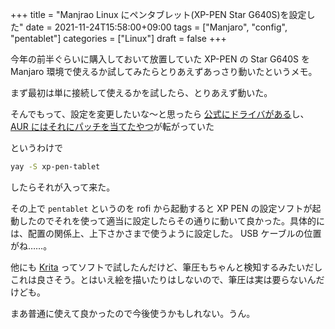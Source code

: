 +++
title = "Manjrao Linux にペンタブレット(XP-PEN Star G640S)を設定した"
date = 2021-11-24T15:58:00+09:00
tags = ["Manjaro", "config", "pentablet"]
categories = ["Linux"]
draft = false
+++

今年の前半ぐらいに購入しておいて放置していた
XP-PEN の Star G640S を
Manjaro 環境で使えるか試してみたらとりあえずあっさり動いたというメモ。

まず最初は単に接続して使えるかを試したら、とりあえず動いた。

そんでもって、設定を変更したいな〜と思ったら
[公式にドライバがある](https://www.xp-pen.jp/download-166.html)し、
[AUR にはそれにパッチを当てたやつ](https://aur.archlinux.org/packages/xp-pen-tablet)が転がっていた

というわけで

```sh
yay -S xp-pen-tablet
```

したらそれが入って来た。

その上で `pentablet` というのを rofi から起動すると
XP PEN の設定ソフトが起動したのでそれを使って適当に設定したらその通りに動いて良かった。具体的には、配置の関係上、上下さかさまで使うように設定した。
USB ケーブルの位置がね……。

他にも [Krita](https://krita.org/jp/) ってソフトで試したんだけど、筆圧もちゃんと検知するみたいだしこれは良さそう。とはいえ絵を描いたりはしないので、筆圧は実は要らないんだけども。

まあ普通に使えて良かったので今後使うかもしれない。うん。
